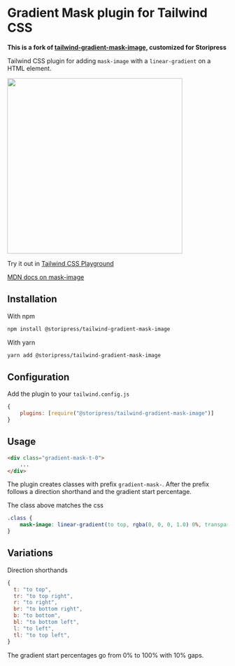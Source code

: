# Gradient Mask plugin for Tailwind CSS

**This is a fork of [tailwind-gradient-mask-image](https://github.com/storipress/tailwind-gradient-mask-image), customized for Storipress**

Tailwind CSS plugin for adding `mask-image` with a `linear-gradient` on a HTML element.

<img src="screenshot.png" width="400">

Try it out in [Tailwind CSS Playground](https://play.tailwindcss.com/ZAQrbYa3wH)

[MDN docs on mask-image](https://developer.mozilla.org/en-US/docs/Web/CSS/mask-image)

## Installation

With npm
```bash
npm install @storipress/tailwind-gradient-mask-image
```

With yarn
```bash
yarn add @storipress/tailwind-gradient-mask-image
```

## Configuration

Add the plugin to your `tailwind.config.js`

```js
{
    plugins: [require("@storipress/tailwind-gradient-mask-image")]
}
```

## Usage

```html
<div class="gradient-mask-t-0">
    ...
</div>
```

The plugin creates classes with prefix `gradient-mask-`. After the prefix follows a direction shorthand and the gradient start percentage.

The class above matches the css
```css
.class {
    mask-image: linear-gradient(to top, rgba(0, 0, 0, 1.0) 0%, transparent 100%);
}
```


## Variations

Direction shorthands
```js
{
  t: "to top",
  tr: "to top right",
  r: "to right",
  br: "to bottom right",
  b: "to bottom",
  bl: "to bottom left",
  l: "to left",
  tl: "to top left",
}
```

The gradient start percentages go from 0% to 100% with 10% gaps.

